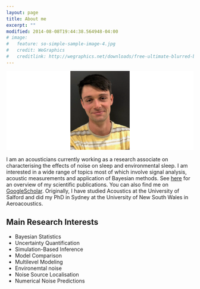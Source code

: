 ```yaml
---
layout: page
title: About me
excerpt: ""
modified: 2014-08-08T19:44:38.564948-04:00
# image:
#   feature: so-simple-sample-image-4.jpg
#   credit: WeGraphics
#   creditlink: http://wegraphics.net/downloads/free-ultimate-blurred-background-pack/
---
```


![logo](/images/profile/logo2.png)

I am an acousticians currently working as a research associate on characterising the effects of noise on sleep and environmental sleep. I am interested in a wide range of topics most of which involve signal analysis, acoustic measurements and application of Bayesian
methods. See [here](../publications) for an overview of my scientific publications. You can also find me on
[GoogleScholar](https://scholar.google.com.au/citations?hl=en&user=k2uin0EAAAAJ). Originally, I have studied Acoustics at the University of Salford and did my PhD in Sydney at the University of New South Wales in Aeroacoustics. 

## Main Research Interests

* Bayesian Statistics
* Uncertainty Quantification
* Simulation-Based Inference
* Model Comparison
* Multilevel Modeling
* Environemtal noise
* Noise Source Localisation
* Numerical Noise Predictions
